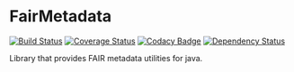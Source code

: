 # FairMetadata
[![Build Status](https://travis-ci.org/DTL-FAIRData/fairmetadata4j.svg?branch=develop)](https://travis-ci.org/DTL-FAIRData/fairmetadata4j)
[![Coverage Status](https://coveralls.io/repos/github/DTL-FAIRData/fairmetadata4j/badge.svg?branch=develop)](https://coveralls.io/github/DTL-FAIRData/fairmetadata4j?branch=develop)
[![Codacy Badge](https://api.codacy.com/project/badge/Grade/4da11eadd7034bf6acc1b0e8ca43a469)](https://www.codacy.com/app/burger-github/FairMetadata?utm_source=github.com&amp;utm_medium=referral&amp;utm_content=DTL-FAIRData/FairMetadata&amp;utm_campaign=Badge_Grade)
[![Dependency Status](https://www.versioneye.com/user/projects/5898848f1e07ae0040a4f1ab/badge.svg?style=flat-square)](https://www.versioneye.com/user/projects/5898848f1e07ae0040a4f1ab)

Library that provides FAIR metadata utilities for java.
